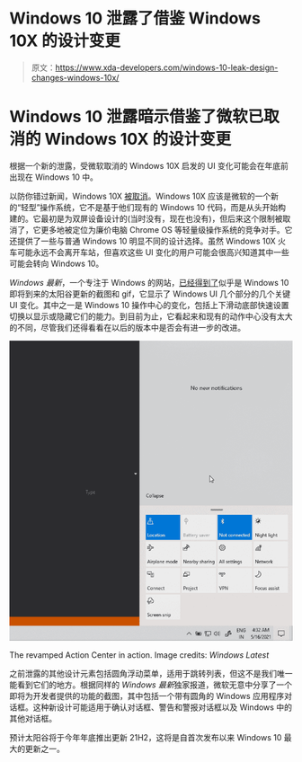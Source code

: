 # Windows 10 泄露了借鉴 Windows 10X 的设计变更

> 原文：<https://www.xda-developers.com/windows-10-leak-design-changes-windows-10x/>

# Windows 10 泄露暗示借鉴了微软已取消的 Windows 10X 的设计变更

根据一个新的泄露，受微软取消的 Windows 10X 启发的 UI 变化可能会在年底前出现在 Windows 10 中。

以防你错过新闻，Windows 10X [被取消](https://www.xda-developers.com/microsoft-windows-10x-back-burner/)。Windows 10X 应该是微软的一个新的“轻型”操作系统，它不是基于他们现有的 Windows 10 代码，而是从头开始构建的。它最初是为双屏设备设计的(当时没有，现在也没有)，但后来这个限制被取消了，它更多地被定位为廉价电脑 Chrome OS 等轻量级操作系统的竞争对手。它还提供了一些与普通 Windows 10 明显不同的设计选择。虽然 Windows 10X 火车可能永远不会离开车站，但喜欢这些 UI 变化的用户可能会很高兴知道其中一些可能会转向 Windows 10。

*Windows 最新*，一个专注于 Windows 的网站，[已经得到了](https://www.windowslatest.com/2021/05/17/windows-10-leak-hints-at-action-center-ui-tweaks-and-more-rounded-corners/)似乎是 Windows 10 即将到来的太阳谷更新的截图和 gif，它显示了 Windows UI 几个部分的几个关键 UI 变化。其中之一是 Windows 10 操作中心的变化，包括上下滑动底部快速设置切换以显示或隐藏它们的能力。到目前为止，它看起来和现有的动作中心没有太大的不同，尽管我们还得看看在以后的版本中是否会有进一步的改进。

 <picture>![](img/c28f4c31398141b42876923f817006f3.png)</picture> 

The revamped Action Center in action. Image credits: *Windows Latest*

之前泄露的其他设计元素包括圆角浮动菜单，适用于跳转列表，但这不是我们唯一能看到它们的地方。根据同样的 *Windows 最新*独家报道，微软无意中分享了一个即将为开发者提供的功能的截图，其中包括一个带有圆角的 Windows 应用程序对话框。这种新设计可能适用于确认对话框、警告和警报对话框以及 Windows 中的其他对话框。

预计太阳谷将于今年年底推出更新 21H2，这将是自首次发布以来 Windows 10 最大的更新之一。